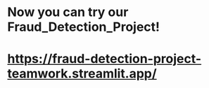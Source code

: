 # Now you can try our Fraud_Detection_Project!
# https://fraud-detection-project-teamwork.streamlit.app/
